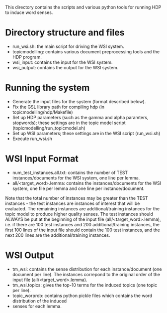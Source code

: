 This directory contains the scripts and various python tools for running HDP to induce word senses.

Directory structure and files
=============================
* run_wsi.sh: the main script for driving the WSI system.
* topicmodelling: contains various document preprocessing tools and the HDP program.
* wsi_input: contains the input for the WSI system.
* wsi_output: contains the output for the WSI system.

Running the system
==================
* Generate the input files for the system (format described below).
* Fix the GSL library path for compiling hdp (in topicmodelling/hdp/Makefile)
* Set up HDP parameters (such as the gamma and alpha paramters, stopwords); these settings are in the 
topic model script (topicmodelling/run_topicmodel.sh)
* Set up WSI parameters; these settings are in the WSI script (run_wsi.sh)
* Execute run_wsi.sh

WSI Input Format
================
* num_test_instances.all.txt: contains the number of TEST instances/documents for the WSI system, one 
line per lemma.
* all/<target_word>.lemma: contains the instances/documents for the WSI system, one file per lemma and 
one line per instance/document.

Note that the total number of instances may be greater than the TEST instances - the test instances 
are instances of interest that will be evaluated. The remaining instances are additional/training 
instances for the topic model to produce higher quality senses.  The test instances should ALWAYS be 
put at the beginning of the input file (all/<target_word>.lemma), i.e. if there are 100 test 
instances and 200 additional/training instances, the first 100 lines of the input file should 
contain the 100 test instances, and the next 200 lines are the additional/training instances.

WSI Output
==========
* tm_wsi: contains the sense distribution for each instance/document (one document per line). The 
instances correpond to the original order of the input file (all/<target_word>.lemma).
* tm_wsi.topics: gives the top-10 terms for the induced topics (one topic per line).
* topic_worprob: contains python pickle files which contains the word distribution of the induced 
* senses 
for each lemma.
